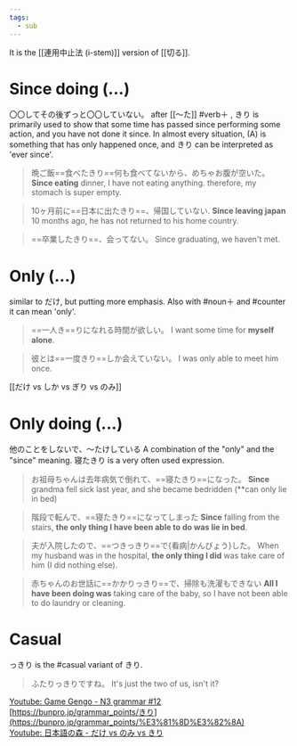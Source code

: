 ```yaml
---
tags:
  - sub
---
```

It is the [[連用中止法 (i-stem)]] version of  [[切る]].
# Since doing (...)
〇〇してその後ずっと〇〇していない。
after [[〜た]] #verb＋ , きり is primarily used to show that some time has passed since performing some action, and you have not done it since.
In almost every situation, (A) is something that has only happened once, and きり can be interpreted as 'ever since'.
>晩ご飯==食べたきり==何も食べてないから、めちゃお腹が空いた。
>**Since eating** dinner, I have not eating anything. therefore, my stomach is super empty.

>10ヶ月前に==日本に出たきり==、帰国していない.
>**Since leaving japan** 10 months ago, he has not returned to his home country.

>==卒業したきり==、会ってない。
>Since graduating, we haven't met.
# Only (...)
similar to だけ, but putting more emphasis.
Also with #noun＋  and #counter it can mean 'only'.
>==一人き==りになれる時間が欲しい。
>I want some time for **myself alone**.

>彼とは==一度きり==しか会えていない。
>I was only able to meet him once.

[[だけ vs しか vs ぎり vs のみ]]
# Only doing (...)
他のことをしないで、〜たけしている
A combination of the "only" and the "since" meaning.
寝たきり is a very often used expression.

>お祖母ちゃんは去年病気で倒れて、==寝たきり==になった。
>**Since** grandma fell sick last year, and she became bedridden (**can only lie in bed)

>階段で転んで、==寝たきり==になってしまった
>**Since** falling from the stairs, **the only thing I have been able to do was lie in bed**.

>夫が入院したので、==つきっきり==で{看病|かんびょう}した。
>When my husband was in the hospital, **the only thing I did** was take care of him (I did nothing else).

>赤ちゃんのお世話に==かかりっきり==で、掃除も洗濯もできない
>**All I have been doing was** taking care of the baby, so I have not been able to do laundry or cleaning.
# Casual
っきり is the #casual variant of きり.
 >ふたりっきりですね。
 > It's just the two of us, isn't it?


[Youtube: Game Gengo - N3 grammar #12](https://www.youtube.com/watch?v=FYUpPvB7gjY&list=PLT12i1gB38HH05kQq3hOGRWiMjtyRsrtc&index=12&t=8s)
[https://bunpro.jp/grammar_points/きり](https://bunpro.jp/grammar_points/%E3%81%8D%E3%82%8A)  
[Youtube: 日本語の森 - だけ vs のみ vs きり](https://www.youtube.com/watch?v=AronxfWWvLs)
